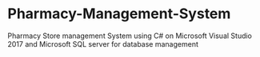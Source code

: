 # Pharmacy-Management-System
Pharmacy Store management System using C# on Microsoft Visual Studio 2017 and Microsoft SQL server for database management
